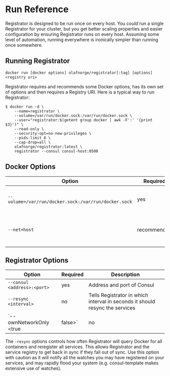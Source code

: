 # Run Reference

Registrator is designed to be run once on every host. You *could* run a single
Registrator for your cluster, but you get better scaling properties and easier
configuration by ensuring Registrator runs on every host. Assuming some level of
automation, running everywhere is ironically simpler than running once somewhere.

## Running Registrator

    docker run [docker options] olafnorge/registrator[:tag] [options] <registry uri>

Registrator requires and recommends some Docker options, has its own set of options
and then requires a Registry URI. Here is a typical way to run Registrator:

    $ docker run -d \
        --name=registrator \
        --volume=/var/run/docker.sock:/var/run/docker.sock \
        --user="registrator:$(getent group docker | awk -F':' '{print $3}')" \
        --read-only \
        --security-opt=no-new-privileges \
        --pids-limit 6 \
        --cap-drop=all \
        olafnorge/registrator:latest \
        registrator --consul consul-host:8500

## Docker Options

Option                                               | Required    | Description
------                                               | --------    | -----------
`--volume=/var/run/docker.sock:/var/run/docker.sock` | yes         | Allows Registrator to access Docker API
`--net=host`                                         | recommended | Helps Registrator get host-level IP and hostname

## Registrator Options

Option                          | Required  | Description
------                          | --------  | -----------
`--consul <address>:<port>`     | yes       | Address and port of Consul
`--resync <interval>`           | no        | Tells Registrator in which interval in seconds it should resync the services
`--ownNetworkOnly <true|false>` | no        | Registrator will only register services in its own network. Default is `false`

The `-resync` options controls how often Registrator will query Docker for all
containers and reregister all services.  This allows Registrator and the service
registry to get back in sync if they fall out of sync. Use this option with caution
as it will notify all the watches you may have registered on your services, and
may rapidly flood your system (e.g. consul-template makes extensive use of watches).
